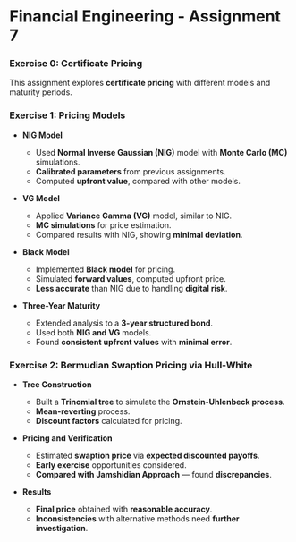 # Financial Engineering - Assignment 7

### **Exercise 0: Certificate Pricing**

This assignment explores **certificate pricing** with different models and maturity periods.

### **Exercise 1: Pricing Models**

- **NIG Model**
   - Used **Normal Inverse Gaussian (NIG)** model with **Monte Carlo (MC)** simulations.
   - **Calibrated parameters** from previous assignments.
   - Computed **upfront value**, compared with other models.

- **VG Model**
   - Applied **Variance Gamma (VG)** model, similar to NIG.
   - **MC simulations** for price estimation.
   - Compared results with NIG, showing **minimal deviation**.

- **Black Model**
   - Implemented **Black model** for pricing.
   - Simulated **forward values**, computed upfront price.
   - **Less accurate** than NIG due to handling **digital risk**.

- **Three-Year Maturity**
   - Extended analysis to a **3-year structured bond**.
   - Used both **NIG and VG** models.
   - Found **consistent upfront values** with **minimal error**.

### **Exercise 2: Bermudian Swaption Pricing via Hull-White**

- **Tree Construction**
   - Built a **Trinomial tree** to simulate the **Ornstein-Uhlenbeck process**.
   - **Mean-reverting** process.
   - **Discount factors** calculated for pricing.

- **Pricing and Verification**
   - Estimated **swaption price** via **expected discounted payoffs**.
   - **Early exercise** opportunities considered.
   - **Compared with Jamshidian Approach** — found **discrepancies**.

- **Results**
   - **Final price** obtained with **reasonable accuracy**.
   - **Inconsistencies** with alternative methods need **further investigation**.

